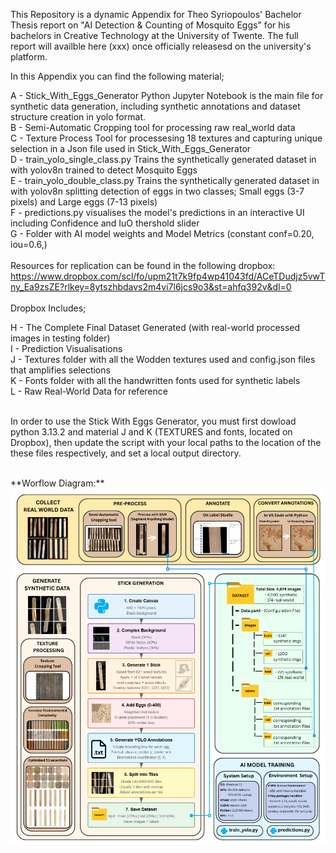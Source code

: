 This Repository is a dynamic Appendix for Theo Syriopoulos' Bachelor Thesis report on "AI Detection & Counting of Mosquito Eggs" for his bachelors in Creative Technology at the University of Twente. 
The full report will availble here (xxx) once officially releasesd on the university's platform. <br />

 
In this Appendix you can find the following material;

A - Stick_With_Eggs_Generator Python Jupyter Notebook is the main file for synthetic data generation, including synthetic annotations and dataset structure creation in yolo format.<br />
B - Semi-Automatic Cropping tool for processing raw real_world data <br />
C - Texture Process Tool for processesing 18 textures and capturing unique selection in a Json file used in Stick_With_Eggs_Generator <br />
D - train_yolo_single_class.py Trains the synthetically generated dataset in with yolov8n trained to detect Mosquito Eggs <br />
E - train_yolo_double_class.py Trains the synthetically generated dataset in with yolov8n splitting detection of eggs in two classes; Small eggs (3-7 pixels) and Large eggs (7-13 pixels) <br />
F - predictions.py visualises the model's predictions in an interactive UI including Confidence and IuO thershold slider <br />
G - Folder with AI model weights and Model Metrics (constant conf=0.20, iou=0.6,) <br />
<br />
Resources for replication can be found in the following dropbox: 
https://www.dropbox.com/scl/fo/upm21t7k9fp4wp41043fd/ACeTDudjz5vwTny_Ea9zsZE?rlkey=8ytszhbdavs2m4vi7l6jcs9o3&st=ahfq392v&dl=0
<br />
<br />
Dropbox Includes; 

H - The Complete Final Dataset Generated (with real-world processed images in testing folder) <br />
I - Prediction Visualisations <br />
J - Textures folder with all the Wodden textures used and config.json files that amplifies selections <br />
K - Fonts folder with all the handwritten fonts used for synthetic labels <br />
L - Raw Real-World Data for reference <br />
<br />

In order to use the Stick With Eggs Generator, you must first dowload python 3.13.2 and material J and K (TEXTURES and fonts, located on Dropbox), then update the script with your local paths to the location of the these files respectively, and set a local output directory.

<br />
**Worflow Diagram:**

<img src="workflow_pipeline.png" alt="Workflow Diagram" width="800">

